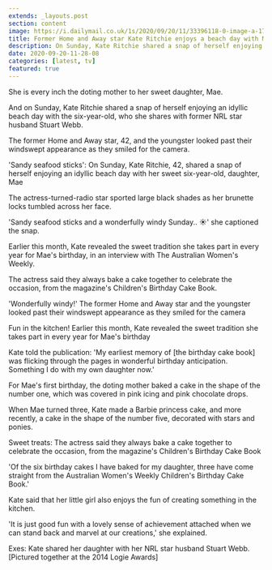 ```yaml
---
extends: _layouts.post
section: content
image: https://i.dailymail.co.uk/1s/2020/09/20/11/33396118-0-image-a-17_1600597379189.jpg 
title: Former Home and Away star Kate Ritchie enjoys a beach day with Mae 
description: On Sunday, Kate Ritchie shared a snap of herself enjoying an idyllic beach day with her sweet six-year-old, daughter, Mae. 
date: 2020-09-20-11-28-08 
categories: [latest, tv] 
featured: true 
--- 
```

She is every inch the doting mother to her sweet daughter, Mae.

And on Sunday, Kate Ritchie shared a snap of herself enjoying an idyllic beach day with the six-year-old, who she shares with former NRL star husband Stuart Webb.

The former Home and Away star, 42, and the youngster looked past their windswept appearance as they smiled for the camera. 

'Sandy seafood sticks': On Sunday, Kate Ritchie, 42, shared a snap of herself enjoying an idyllic beach day with her sweet six-year-old, daughter, Mae

The actress-turned-radio star sported large black shades as her brunette locks tumbled across her face. 

'Sandy seafood sticks and a wonderfully windy Sunday.. ☀️' she captioned the snap. 

Earlier this month, Kate revealed the sweet tradition she takes part in every year for Mae's birthday, in an interview with The Australian Women's Weekly.

The actress said they always bake a cake together to celebrate the occasion, from the magazine's Children's Birthday Cake Book. 

'Wonderfully windy!' The former Home and Away star and the youngster looked past their windswept appearance as they smiled for the camera

Fun in the kitchen! Earlier this month, Kate revealed the sweet tradition she takes part in every year for Mae's birthday

Kate told the publication: 'My earliest memory of [the birthday cake book] was flicking through the pages in wonderful birthday anticipation. Something I do with my own daughter now.'

For Mae's first birthday, the doting mother baked a cake in the shape of the number one, which was covered in pink icing and pink chocolate drops.

When Mae turned three, Kate made a Barbie princess cake, and more recently, a cake in the shape of the number five, decorated with stars and ponies.

Sweet treats: The actress said they always bake a cake together to celebrate the occasion, from the magazine's Children's Birthday Cake Book

'Of the six birthday cakes I have baked for my daughter, three have come straight from the Australian Women's Weekly Children's Birthday Cake Book.'

Kate said that her little girl also enjoys the fun of creating something in the kitchen.

'It is just good fun with a lovely sense of achievement attached when we can stand back and marvel at our creations,' she explained.

Exes: Kate shared her daughter with her NRL star husband Stuart Webb. [Pictured together at the 2014 Logie Awards] 

